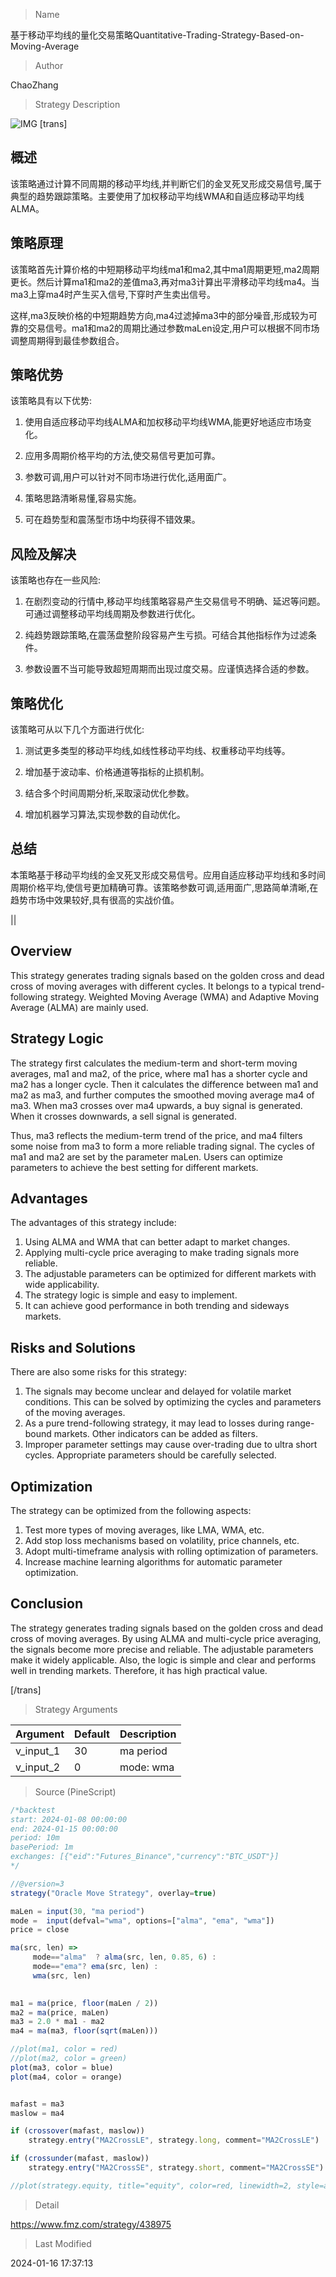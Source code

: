 
> Name

基于移动平均线的量化交易策略Quantitative-Trading-Strategy-Based-on-Moving-Average

> Author

ChaoZhang

> Strategy Description

![IMG](https://www.fmz.com/upload/asset/e9a6c17945ed3a2d1b.png)
[trans]

## 概述

该策略通过计算不同周期的移动平均线,并判断它们的金叉死叉形成交易信号,属于典型的趋势跟踪策略。主要使用了加权移动平均线WMA和自适应移动平均线ALMA。

## 策略原理

该策略首先计算价格的中短期移动平均线ma1和ma2,其中ma1周期更短,ma2周期更长。然后计算ma1和ma2的差值ma3,再对ma3计算出平滑移动平均线ma4。当ma3上穿ma4时产生买入信号,下穿时产生卖出信号。

这样,ma3反映价格的中短期趋势方向,ma4过滤掉ma3中的部分噪音,形成较为可靠的交易信号。ma1和ma2的周期比通过参数maLen设定,用户可以根据不同市场调整周期得到最佳参数组合。

## 策略优势

该策略具有以下优势:

1. 使用自适应移动平均线ALMA和加权移动平均线WMA,能更好地适应市场变化。

2. 应用多周期价格平均的方法,使交易信号更加可靠。

3. 参数可调,用户可以针对不同市场进行优化,适用面广。

4. 策略思路清晰易懂,容易实施。

5. 可在趋势型和震荡型市场中均获得不错效果。

## 风险及解决

该策略也存在一些风险:

1. 在剧烈变动的行情中,移动平均线策略容易产生交易信号不明确、延迟等问题。可通过调整移动平均线周期及参数进行优化。

2. 纯趋势跟踪策略,在震荡盘整阶段容易产生亏损。可结合其他指标作为过滤条件。

3. 参数设置不当可能导致超短周期而出现过度交易。应谨慎选择合适的参数。

## 策略优化

该策略可从以下几个方面进行优化:

1. 测试更多类型的移动平均线,如线性移动平均线、权重移动平均线等。

2. 增加基于波动率、价格通道等指标的止损机制。

3. 结合多个时间周期分析,采取滚动优化参数。

4. 增加机器学习算法,实现参数的自动优化。

## 总结

本策略基于移动平均线的金叉死叉形成交易信号。应用自适应移动平均线和多时间周期价格平均,使信号更加精确可靠。该策略参数可调,适用面广,思路简单清晰,在趋势市场中效果较好,具有很高的实战价值。

||

## Overview

This strategy generates trading signals based on the golden cross and dead cross of moving averages with different cycles. It belongs to a typical trend-following strategy. Weighted Moving Average (WMA) and Adaptive Moving Average (ALMA) are mainly used.

## Strategy Logic  

The strategy first calculates the medium-term and short-term moving averages, ma1 and ma2, of the price, where ma1 has a shorter cycle and ma2 has a longer cycle. Then it calculates the difference between ma1 and ma2 as ma3, and further computes the smoothed moving average ma4 of ma3. When ma3 crosses over ma4 upwards, a buy signal is generated. When it crosses downwards, a sell signal is generated.

Thus, ma3 reflects the medium-term trend of the price, and ma4 filters some noise from ma3 to form a more reliable trading signal. The cycles of ma1 and ma2 are set by the parameter maLen. Users can optimize parameters to achieve the best setting for different markets.

## Advantages

The advantages of this strategy include:

1. Using ALMA and WMA that can better adapt to market changes.
2. Applying multi-cycle price averaging to make trading signals more reliable. 
3. The adjustable parameters can be optimized for different markets with wide applicability.
4. The strategy logic is simple and easy to implement.  
5. It can achieve good performance in both trending and sideways markets.

## Risks and Solutions

There are also some risks for this strategy:

1. The signals may become unclear and delayed for volatile market conditions. This can be solved by optimizing the cycles and parameters of the moving averages.
2. As a pure trend-following strategy, it may lead to losses during range-bound markets. Other indicators can be added as filters.  
3. Improper parameter settings may cause over-trading due to ultra short cycles. Appropriate parameters should be carefully selected.

## Optimization

The strategy can be optimized from the following aspects:

1. Test more types of moving averages, like LMA, WMA, etc.
2. Add stop loss mechanisms based on volatility, price channels, etc. 
3. Adopt multi-timeframe analysis with rolling optimization of parameters.
4. Increase machine learning algorithms for automatic parameter optimization.

## Conclusion  

The strategy generates trading signals based on the golden cross and dead cross of moving averages. By using ALMA and multi-cycle price averaging, the signals become more precise and reliable. The adjustable parameters make it widely applicable. Also, the logic is simple and clear and performs well in trending markets. Therefore, it has high practical value.

[/trans]

> Strategy Arguments



|Argument|Default|Description|
|----|----|----|
|v_input_1|30|ma period|
|v_input_2|0|mode: wma|ema|alma|


> Source (PineScript)

``` javascript
/*backtest
start: 2024-01-08 00:00:00
end: 2024-01-15 00:00:00
period: 10m
basePeriod: 1m
exchanges: [{"eid":"Futures_Binance","currency":"BTC_USDT"}]
*/

//@version=3
strategy("Oracle Move Strategy", overlay=true)

maLen = input(30, "ma period")
mode =  input(defval="wma", options=["alma", "ema", "wma"])
price = close

ma(src, len) =>
     mode=="alma"  ? alma(src, len, 0.85, 6) :
     mode=="ema"? ema(src, len) : 
     wma(src, len)
    

ma1 = ma(price, floor(maLen / 2))
ma2 = ma(price, maLen)
ma3 = 2.0 * ma1 - ma2
ma4 = ma(ma3, floor(sqrt(maLen)))

//plot(ma1, color = red)
//plot(ma2, color = green)
plot(ma3, color = blue)
plot(ma4, color = orange)


mafast = ma3
maslow = ma4

if (crossover(mafast, maslow))
    strategy.entry("MA2CrossLE", strategy.long, comment="MA2CrossLE")

if (crossunder(mafast, maslow))
    strategy.entry("MA2CrossSE", strategy.short, comment="MA2CrossSE")

//plot(strategy.equity, title="equity", color=red, linewidth=2, style=areabr)
```

> Detail

https://www.fmz.com/strategy/438975

> Last Modified

2024-01-16 17:37:13
